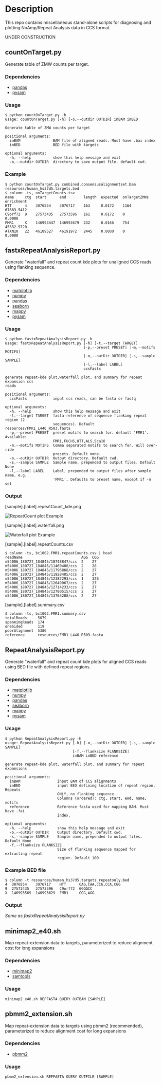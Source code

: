 # Description
This repo contains miscellaneous stand-alone scripts for diagnosing and plotting NoAmp/Repeat Analysis data in CCS format.

UNDER CONSTRUCTION

## countOnTarget.py
Generate table of ZMW counts per target.
### Dependencies
 - [pandas](https://pandas.pydata.org/)
 - [pysam](https://pysam.readthedocs.io/en/latest/index.html)
### Usage
    $ python countOnTarget.py -h
    usage: countOnTarget.py [-h] [-o,--outdir OUTDIR] inBAM inBED
    
    Generate table of ZMW counts per target
    
    positional arguments:
      inBAM               BAM file of aligned reads. Must have .bai index
      inBED               BED file with targets
    
    optional arguments:
      -h, --help          show this help message and exit
      -o,--outdir OUTDIR  directory to save output file. default cwd.

### Example
    $ python countOnTarget.py combined.consensusalignmentset.bam resources/human_hs37d5.targets.bed
    $ column -ts, onTargetCounts.tsv
    name     ctg  start      end        length  expected  onTargetZMWs  enrichment
    HTT      4    3076554    3076717    163     0.0172    1164          67683.5412
    C9orf72  9    27573435   27573596   161     0.0172    0             0.0000
    FMR1     X    146993447  146993679  232     0.0166    754           45332.5720
    ATXN10   22   46189527   46191972   2445    0.0000    0             0.0000

    
## fastxRepeatAnalysisReport.py
Generate "waterfall" and repeat count kde plots for unaligned CCS reads using flanking sequence.  
### Dependencies
 - [matplotlib](https://matplotlib.org/)
 - [numpy](http://www.numpy.org/)
 - [pandas](https://pandas.pydata.org/)
 - [seaborn](https://seaborn.pydata.org/)
 - [mappy](https://github.com/lh3/minimap2/tree/master/python)
 - [pysam](https://pysam.readthedocs.io/en/latest/index.html)
### Usage
    $ python fastxRepeatAnalysisReport.py -h
    usage: fastxRepeatAnalysisReport.py [-h] [-t,--target TARGET]
                                        [-p,--preset PRESET] [-m,--motifs MOTIFS]
                                        [-o,--outDir OUTDIR] [-s,--sample SAMPLE]
                                        [-l,--label LABEL]
                                        ccsFastx
    
    generate repeat-kde plot,waterfall plot, and summary for repeat expansion ccs
    reads
    
    positional arguments:
      ccsFastx            input ccs reads, can be fasta or fastq
    
    optional arguments:
      -h, --help          show this help message and exit
      -t,--target TARGET  fasta reference of sequence flanking repeat region (2
                          sequences). Default resources/FMR1_L446_R503.fasta
      -p,--preset PRESET  preset motifs to search for. default 'FMR1'. Available:
                          FMR1,FUCHS,HTT,ALS,Sca10
      -m,--motifs MOTIFS  Comma separated motifs to search for. Will over-ride
                          presets. Default none.
      -o,--outDir OUTDIR  Output directory. Default cwd.
      -s,--sample SAMPLE  Sample name, prepended to output files. Default None
      -l,--label LABEL    Label, prepended to output files after sample name, e.g.
                          'FMR1'. Defaults to preset name, except if -m set

### Output
[sample].[label].repeatCount_kde.png

![RepeatCount plot Example](https://github.com/PacificBiosciences/apps-scripts/blob/master/RepeatAnalysisTools/images/bc1002.FMR1.repeatCount_kde.png)

[sample].[label].waterfall.png

![Waterfall plot Example](https://github.com/PacificBiosciences/apps-scripts/blob/master/RepeatAnalysisTools/images/bc1002.FMR1.waterfall.png)

[sample].[label].repeatCounts.csv

    $ column -ts, bc1002.FMR1.repeatCounts.csv | head
    readName                           AGG  CGG
    m54006_180727_184845/10748847/ccs  2    27
    m54006_180727_184845/11469406/ccs  2    28
    m54006_180727_184845/11796868/ccs  2    27
    m54006_180727_184845/11928405/ccs  2    27
    m54006_180727_184845/12387293/ccs  1    326
    m54006_180727_184845/12649067/ccs  2    27
    m54006_180727_184845/12714233/ccs  2    27
    m54006_180727_184845/12780515/ccs  2    27
    m54006_180727_184845/13763208/ccs  2    27

[sample].[label].summary.csv

    $ column -ts, bc1002.FMR1.summary.csv
    totalReads     5679
    spanningReads  174
    oneSided       119
    poorAlignment  5386
    reference      resources/FMR1_L446_R503.fasta

## RepeatAnalysisReport.py
Generate "waterfall" and repeat count kde plots for aligned CCS reads using BED file with defined repeat regions.
### Dependencies
 - [matplotlib](https://matplotlib.org/)
 - [numpy](http://www.numpy.org/)
 - [pandas](https://pandas.pydata.org/)
 - [seaborn](https://seaborn.pydata.org/)
 - [mappy](https://github.com/lh3/minimap2/tree/master/python)
 - [pysam](https://pysam.readthedocs.io/en/latest/index.html)
### Usage
    $ python RepeatAnalysisReport.py -h
    usage: RepeatAnalysisReport.py [-h] [-o,--outDir OUTDIR] [-s,--sample SAMPLE]
                                   [-f,--flanksize FLANKSIZE]
                                   inBAM inBED reference
    
    generate repeat-kde plot, waterfall plot, and summary for repeat expansions
    
    positional arguments:
      inBAM                 input BAM of CCS alignments
      inBED                 input BED defining location of repeat region. Repeats
                            ONLY, no flanking sequence. 
                            Columns (ordered): ctg, start, end, name, motifs
      reference             Reference fasta used for mapping BAM. Must have .fai
                            index.
    
    optional arguments:
      -h, --help            show this help message and exit
      -o,--outDir OUTDIR    Output directory. Default cwd.
      -s,--sample SAMPLE    Sample name, prepended to output files. Default None
      -f,--flanksize FLANKSIZE
                            Size of flanking sequence mapped for extracting repeat
                            region. Default 100
### Example BED file
    $ column -t resources/human_hs37d5.targets_repeatonly.bed
    4  3076554    3076717    HTT      CAG,CAA,CCG,CCA,CGG
    9  27573435   27573596   C9orf72  GGGGCC
    X  146993569  146993629  FMR1     CGG,AGG
### Output
_Same as fastxRepeatAnalysisReport.py_

## minimap2_e40.sh
Map repeat-extension data to targets, parameterized to reduce alignment cost for long expansions

### Dependencies
 - [minimap2](https://github.com/lh3/minimap2)
 - [samtools](https://github.com/samtools/samtools)

### Usage
    minimap2_e40.sh REFFASTA QUERY OUTBAM [SAMPLE]

## pbmm2_extension.sh
Map repeat-extension data to targets using pbmm2 (recommended), parameterized to reduce alignment cost for long expansions

### Dependencies
 - [pbmm2](https://github.com/PacificBiosciences/pbmm2) 

### Usage
    pbmm2_extension.sh REFFASTA QUERY OUTFILE [SAMPLE]

